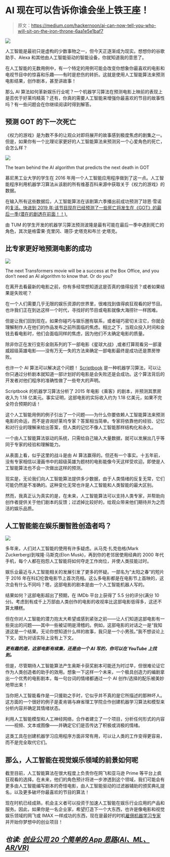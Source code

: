 # AI 现在可以告诉你谁会坐上铁王座！

> 原文：<https://medium.com/hackernoon/ai-can-now-tell-you-who-will-sit-on-the-iron-throne-6aa1e5e1baf7>

![](img/55d9a6621fd91a1821257927b91a6cce.png)

人工智能是最初只是虚构的少数事物之一，但今天正逐渐成为现实。想想你的谷歌助手、Alexa 和其他由人工智能驱动的智能设备，你就知道我的意思了。

在人工智能的无数用例中，有一个特定的用例可能会改变你想象你最喜欢的电影和电视节目中的惊喜和乐趣——有时是悲伤的转折。这就是使用人工智能算法来预测电影结果，创作剧本，甚至讲故事！

那么 AI 算法如何革新娱乐行业呢？一个机器学习算法在预测电影上映前的表现上是否优于好莱坞精英？还有，你真的需要人工智能来增强你最喜欢的节目的故事性吗？有一些问题会在你继续阅读时得到解答。

## 预测 GOT 的下一次死亡

《权力的游戏》是为数不多的让观众对即将展开的故事感到极度焦虑的剧集之一。但是，如果你有一个比理论家更好的人工智能算法来预测另一个心爱角色的死亡，会怎么样？

![](img/d07296e9d2166e95a7070bf68702afe8.png)

The team behind the AI algorithm that predicts the next death in GOT

慕尼黑工业大学的学生在 2016 年用一个人工智能应用程序做到了这一点。人工智能程序利用机器学习算法从该剧的所有维基百科来源中获取关于《权力的游戏》的数据。

在输入所有这些数据后，人工智能算法在该剧第六季播出前成功预测了琼恩·雪诺的[复活。快进到 2019 年:该节目现在已经预测了一些死亡将发生在《GOT》的最后一季(潜在的剧透在前面！！).](https://www.tum.de/nc/en/about-tum/news/press-releases/detail/article/33047/)

由 TUM 的学生开发的机器学习算法预测波隆是最有可能在最后一季中遇到死亡的角色，其次是格雷果·克里冈、珊莎·史塔克和布兰·史塔克。

## 比专家更好地预测电影的成功

![](img/34a6dc20cedcf70aee7b7359f06df7ef.png)

The next Transformers movie will be a success at the Box Office, and you don’t need an AI algorithm to know that. Or do you?

在离开去看最新的电影之前，你有多经常想知道这是否真的值得投资？或者如果结果是失败呢？

在一个人们需要几乎无限的娱乐资源的世界里，很难找到值得疯狂观看的好节目。也许我们正在到达这样一个时代，寻找好的节目或电影就像大海捞针一样困难。

但是让我们回到现在。如果你碰巧与娱乐圈有联系，或者碰巧密切关注它，你就会理解制作人在他们的作品发布之前所面临的焦虑。相比之下，当观众投入时间和金钱去看电影时，他们会面临同样的焦虑，因为他们不太确定电影的质量。

除非你正在发行变形金刚系列的下一部电影《星球大战》,或者打算观看另一部漫威超级英雄电影——没有万无一失的方法来确定一部电影最终是成功还是票房惨败。

也许一个 AI 算法可以解决这个问题！ [Scriptbook](https://www.scriptbook.io/) 是一种机器学习算法，可以让你只通过分析剧本就知道一部计划好的电影是会失败还是会成功。这个算法背后的开发者对他们程序的准确性做了一些夸大的声明。

Scriptbook 的机器学习算法分析了 2015 年电影《乘客》的剧本，并预测其票房收入为 1.18 亿美元。事实证明，这部电影的实际收入约为 1.18 亿美元，如果不完全符合预期的话！

这个人工智能用例的例子引出了一个问题——为什么你要依赖人工智能算法来预测电影的命运，而不是咨询好莱坞专家？答案相当简单。专家将依靠他的经验、记忆和对行业的理解来给出答案，但人类的记忆不像人工智能那样结构化和永久。

一个由人工智能算法驱动的系统，只需给自己输入大量数据，就可以发展出几乎等同于专家的经验和理解能力。

从表面上看，似乎这里的战斗是由 AI 算法赢得的。但还有一个事实。十五年前，没有专家相信以漫画书中的超级英雄为题材的电影能像今天这样受欢迎。即使是人工智能算法也不会一次做出这样的预测。

现实是，无论我们向人工智能算法提供多少数据，由于人类情绪的反复无常，它们可能仍然是不准确的。这种变化无常也许是人工智能和人类智能的最大区别。

然而，我真正认为真实的是，在未来，人工智能算法可以支持人类专家，并帮助向创作者提供关于他们剧本的反馈；过滤掉比较好的，给观众带来他们期待并为之而活的娱乐品质。

## 人工智能能在娱乐圈智胜创造者吗？

![](img/0d371f210038c78fbeb4373c35ca1243.png)

多年来，人们对人工智能的使用有许多疑虑。从马克·扎克伯格(Mark Zuckerberg)到埃隆·马斯克(Elon Musk)，再到你的老邻居使用经典的 2000 年代手机，每个人都在抱怨人工智能将如何夺走工作岗位，并使人类技能过时。

娱乐业最近与人工智能相关的发展引发了更多的怀疑。一部名为“太阳之春”的短片于 2016 年在科幻伦敦电影节上首次亮相。这么多电影都是在电影节上首映的，这次会有什么不同吗？嗯，这部电影的剧本是由一个人工智能机器人写的。

结果如何？这部电影超出了预期，在 IMDb 平台上获得了 5.5 分的评分(满分 10 分)。考虑到有成千上万部由人类创作的电影的收视率比这部电影低得多，这还不算太糟糕。

但在你对人工智能的潜力抱太大希望或感到紧张之前——让人们知道这部电影有一些突出的问题——其中一些被证明是滑稽的。例如，这部电影的对话之一是“我知道这是一个结果。无论你想知道什么样的故事，我只是一个小男孩。”我不想谈论上下文，因为对话实际上没有上下文。

***更有趣的是，这部电影有续集，还是由一个 AI 写的，你可以在 YouTube 上找到。***

但是，尽管期待人工智能算法产生奥斯卡获奖剧本可能还为时过早，但很难论证它作为人类创造者的助手的效用。想象一下这样一个未来，一个极具创造力的编剧拿出一个优秀的电影剧本，每一句台词的情绪都通过一个 AI 创作/选择的配乐被美妙地带出来！

当你把人工智能看作是一只援助之手时，它似乎并不真的是它所描述的那种坏人。这方面的一个很好的例子是麦肯锡与麻省理工学院合作创建机器学习算法和模型来分析内容并确定其情绪状态。

利用人工智能模型和人工神经网络，合作者建立了一个项目，分析任何形式的内容——视频、文本或图像——并确定它们是否传达了积极或消极的情绪。

这类工具在创建机器学习应用程序方面非常有用，可以让人类的工作变得更容易，而不是完全取代它们。

## 那么，人工智能在视觉娱乐领域的前景如何呢

截至目前，人工智能算法在很大程度上负责你在网飞和亚马逊 Prime 等平台上疯狂观看的选择。在未来，他们的角色预计将进一步渗透到这个领域，我们可能会有更多由人工智能编写剧本的奇怪电影，由人工智能驱动的过滤器辅助的颁奖典礼提名，以及更多破坏你最喜欢的节目的算法！

现在时机已经成熟，机会主义者可以投资于加速人工智能在娱乐行业应用的产品和服务。因此，如果你是一名企业家，希望打造下一个大东西，也许是像电影和视觉娱乐领域的网飞或 IMAX 一样成功的东西，现在是最好的时机[雇佣机器学习专家](https://www.valuecoders.com/hire-developers/hire-machine-learning-experts)并开始你梦想中的创业项目！

## ***也读:*** [***创业公司 20 个简单的 App 思路(AI、ML、AR/VR)***](https://hackernoon.com/30-simple-app-ideas-for-startups-ai-ml-blockchain-ar-vr-f7cab5de0def)